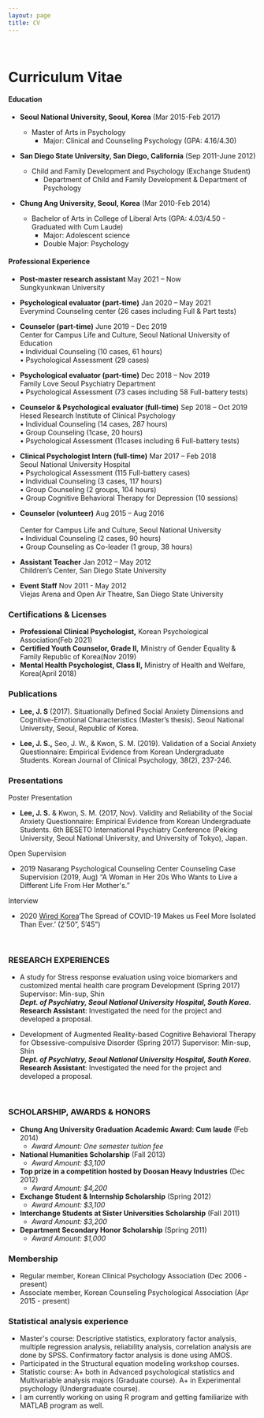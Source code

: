 ```yaml
---
layout: page
title: CV
---
```


<br/>
<a href="assets/CV_210806_Jeesun.pdf" class="image fit"><img src="images/marr_pic.jpg" alt=""></a>



# Curriculum Vitae
#### Education

* **Seoul National University, Seoul, Korea** (Mar 2015-Feb 2017)
  * Master of Arts in Psychology
    * Major: Clinical and Counseling Psychology (GPA: 4.16/4.30)

* **San Diego State University, San Diego, California** (Sep 2011-June 2012)
  * Child and Family Development and Psychology (Exchange Student) 
    * Department of Child and Family Development & Department of Psychology

* **Chung Ang University, Seoul, Korea** (Mar 2010-Feb 2014)
  * Bachelor of Arts in College of Liberal Arts (GPA: 4.03/4.50 - Graduated with Cum Laude)
    * Major: Adolescent science 
    * Double Major: Psychology


#### Professional Experience

* **Post-master research assistant** May 2021 – Now<br/>
			Sungkyunkwan University 

* **Psychological evaluator (part-time)** Jan 2020 – May 2021 <br/>
			Everymind Counseling center (26 cases including Full & Part tests)

* **Counselor (part-time)** June 2019 – Dec 2019	<br/>
			Center for Campus Life and Culture, Seoul National University of Education <br/>
			• Individual Counseling (10 cases, 61 hours)<br/>
			• Psychological Assessment (29 cases)

* **Psychological evaluator (part-time)** Dec 2018 – Nov 2019	<br/>
			Family Love Seoul Psychiatry Department <br/>
			• Psychological Assessment (73 cases including 58 Full-battery tests) 

* **Counselor & Psychological evaluator (full-time)** Sep 2018 – Oct 2019	<br/>
			Hesed Research Institute of Clinical Psychology <br/>
			• Individual Counseling (14 cases, 287 hours) <br/>
      • Group Counseling (1case, 20 hours)<br/>
			• Psychological Assessment (11cases including 6 Full-battery tests)

* **Clinical Psychologist Intern (full-time)** Mar 2017 – Feb 2018	<br/>
			Seoul National University Hospital<br/>
      • Psychological Assessment (115 Full-battery cases)<br/>
			• Individual Counseling (3 cases, 117 hours)<br/>
      • Group Counseling (2 groups, 104 hours) <br/>
			• Group Cognitive Behavioral Therapy for Depression (10 sessions)

* **Counselor (volunteer)** Aug 2015 – Aug 2016<br/>	
			Center for Campus Life and Culture, Seoul National University<br/>
 			• Individual Counseling (2 cases, 90 hours)<br/>
      • Group Counseling as Co-leader (1 group, 38 hours) 

* **Assistant Teacher** Jan 2012 – May 2012	<br/>
			Children’s Center, San Diego State University 
      
* **Event Staff** Nov 2011 - May 2012 <br/>
			Viejas Arena and Open Air Theatre, San Diego State University  <br/>


### Certifications & Licenses
* **Professional Clinical Psychologist,** Korean Psychological Association(Feb 2021) <br/>
* **Certified Youth Counselor, Grade II,** Ministry of Gender Equality & Family Republic of Korea(Nov 2019) <br/>
* **Mental Health Psychologist, Class II,** Ministry of Health and Welfare, Korea(April 2018)

### Publications

* **Lee, J. S** (2017). Situationally Defined Social Anxiety Dimensions and Cognitive-Emotional Characteristics  (Master’s thesis). Seoul National University, Seoul, Republic of Korea. <br/>

* **Lee, J. S.,** Seo, J. W., & Kwon, S. M. (2019). Validation of a Social Anxiety Questionnaire: Empirical Evidence from Korean Undergraduate Students. Korean Journal of Clinical Psychology, 38(2), 237-246.

### Presentations 

Poster Presentation 
* **Lee, J. S.** & Kwon, S. M. (2017, Nov). Validity and Reliability of the Social Anxiety Questionnaire: Empirical Evidence from Korean Undergraduate Students. 6th BESETO International Psychiatry Conference (Peking University, Seoul National University, and University of Tokyo), Japan. 

Open Supervision 
* 2019 Nasarang Psychological Counseling Center Counseling Case Supervision (2019, Aug)
“A Woman in Her 20s Who Wants to Live a Different Life From Her Mother's.”

Interview 
* 2020 [Wired Korea](https://youtu.be/b7o9FdDQojQ)‘The Spread of COVID-19 Makes us Feel More Isolated Than Ever.’
(2’50”, 5’45”)

<br/>

### RESEARCH EXPERIENCES

* A study for Stress response evaluation using voice biomarkers and customized mental health care program 
Development (Spring 2017) Supervisor: Min-sup, Shin <br/>
*__Dept. of Psychiatry, Seoul National University Hospital, South Korea.__* <br/>
**Research Assistant**: Investigated the need for the project and developed a proposal. 

* Development of Augmented Reality-based Cognitive Behavioral Therapy for Obsessive-compulsive Disorder
(Spring 2017) Supervisor: Min-sup, Shin <br/>
*__Dept. of Psychiatry, Seoul National University Hospital, South Korea.__*
**Research Assistant**: Investigated the need for the project and developed a proposal.

<br/>

### SCHOLARSHIP, AWARDS & HONORS

* **Chung Ang University Graduation Academic Award: Cum laude** (Feb 2014)
  * _Award Amount: One semester tuition fee_
* **National Humanities Scholarship** (Fall 2013)
  * _Award Amount: $3,100_
* **Top prize in a competition hosted by Doosan Heavy Industries** (Dec 2012)
  * _Award Amount: $4,200_
* **Exchange Student & Internship Scholarship** (Spring 2012)
  * _Award Amount: $3,100_
* **Interchange Students at Sister Universities Scholarship** (Fall 2011)
  * _Award Amount: $3,200_
* **Department Secondary Honor Scholarship** (Spring 2011)
  * _Award Amount: $1,000_

### Membership

* Regular member, Korean Clinical Psychology Association (Dec 2006 - present)
* Associate member, Korean Counseling Psychological Association (Apr 2015 - present)

### Statistical analysis experience

* Master's course: Descriptive statistics, exploratory factor analysis, multiple regression analysis, reliability analysis, correlation analysis are done by SPSS. Confirmatory factor analysis is done using AMOS.
* Participated in the Structural equation modeling workshop courses.
* Statistic course: A+ both in Advanced psychological statistics and Multivariable analysis majors (Graduate course). A+ in Experimental psychology (Undergraduate course).
* I am currently working on using R program and getting familiarize with MATLAB program as well.

